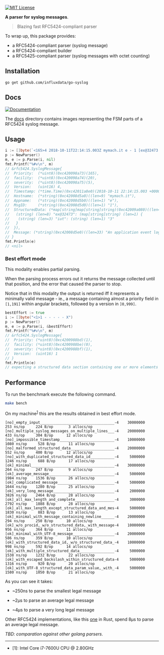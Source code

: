[![MIT License](http://img.shields.io/badge/license-MIT-blue.svg?style=for-the-badge)](LICENSE)

**A parser for syslog messages**.

> Blazing fast RFC5424-compliant parser

To wrap up, this package provides:

- a RFC5424-compliant parser (syslog message)
- a RFC5424-compliant builder
- a RFC5425-compliant parser (syslog messages with octet counting)

## Installation

```
go get github.com/influxdata/go-syslog
```

## Docs

[![Documentation](https://img.shields.io/badge/godoc-reference-blue.svg?style=for-the-badge)](http://godoc.org/github.com/influxdata/go-syslog)

The [docs](docs/) directory contains images representing the FSM parts of a RFC5424 syslog message.

## Usage


```go
i := []byte(`<165>4 2018-10-11T22:14:15.003Z mymach.it e - 1 [ex@32473 iut="3"] An application event log entry...`)
p := NewParser()
m, e := p.Parse(i, nil)
fmt.Printf("%#v\n", m)
// &rfc5424.SyslogMessage{
//  Priority:  (*uint8)(0xc420098a73)(165),
//  facility:  (*uint8)(0xc420098a74)(20),
//  severity:  (*uint8)(0xc420098a75)(5),
//  Version:   (uint16) 4,
//  Timestamp: (*time.Time)(0xc42011a8e0)(2018-10-11 22:14:15.003 +0000 UTC),
//  Hostname:  (*string)(0xc42008d5a0)((len=9) "mymach.it"),
//  Appname:   (*string)(0xc42008d5b0)((len=1) "e"),
//  MsgID:     (*string)(0xc42008d5d0)((len=1) "1"),
//  StructuredData: (*map[string]map[string]string)(0xc42009a080)((len=1) {
//   (string) (len=8) "ex@32473": (map[string]string) (len=1) {
//    (string) (len=3) "iut": (string) (len=1) "3"
//   }
//  }),
//  Message: (*string)(0xc42008d5e0)((len=33) "An application event log entry...")
// }
fmt.Println(e)
// <nil>
```

### Best effort mode

This modality enables partial parsing.

When the parsing process errors out it returns the message collected until that position, and the error that caused the parser to stop.

Notice that in this modality the output is returned iff it represents a minimally valid message - ie., a message containing almost a priority field in `[1,191]` within angular brackets, followed by a version in `]0,999]`.

```go
bestEffort := true
i := []byte("<1>1 - - - - - X")
p := NewParser()
m, e := p.Parse(i, &bestEffort)
fmt.Printf("%#v\n", m)
// &rfc5424.SyslogMessage{
//	Priority: (*uint8)(0xc4200988bd)(1),
//  facility: (*uint8)(0xc4200988be)(0),
//  severity: (*uint8)(0xc4200988bf)(1),
//  Version:  (uint16) 1
// }
fmt.Println(e)
// expecting a structured data section containing one or more elements (`[id( key="value")*]+`) or a nil value [col 15]
```

## Performance

To run the benchmark execute the following command.

```bash
make bench
```

On my machine<sup>[1](#mymachine)</sup> this are the results obtained in best effort mode.

```
[no]_empty_input__________________________________-4	30000000       253 ns/op     224 B/op       3 allocs/op
[no]_multiple_syslog_messages_on_multiple_lines___-4	20000000       433 ns/op     304 B/op      12 allocs/op
[no]_impossible_timestamp_________________________-4	10000000      1080 ns/op     528 B/op      11 allocs/op
[no]_malformed_structured_data____________________-4	20000000       552 ns/op     400 B/op      12 allocs/op
[no]_with_duplicated_structured_data_id___________-4	 5000000      1246 ns/op     688 B/op      17 allocs/op
[ok]_minimal______________________________________-4	30000000       264 ns/op     247 B/op       9 allocs/op
[ok]_average_message______________________________-4	 5000000      1984 ns/op    1536 B/op      26 allocs/op
[ok]_complicated_message__________________________-4	 5000000      1644 ns/op    1280 B/op      25 allocs/op
[ok]_very_long_message____________________________-4	 2000000      3826 ns/op    2464 B/op      28 allocs/op
[ok]_all_max_length_and_complete__________________-4	 3000000      2792 ns/op    1888 B/op      28 allocs/op
[ok]_all_max_length_except_structured_data_and_mes-4	 5000000      1830 ns/op     883 B/op      13 allocs/op
[ok]_minimal_with_message_containing_newline______-4	20000000       294 ns/op     250 B/op      10 allocs/op
[ok]_w/o_procid,_w/o_structured_data,_with_message-4	10000000       956 ns/op     364 B/op      11 allocs/op
[ok]_minimal_with_UTF-8_message___________________-4	20000000       586 ns/op     359 B/op      10 allocs/op
[ok]_with_structured_data_id,_w/o_structured_data_-4	10000000       998 ns/op     592 B/op      14 allocs/op
[ok]_with_multiple_structured_data________________-4	 5000000      1538 ns/op    1232 B/op      22 allocs/op
[ok]_with_escaped_backslash_within_structured_data-4	 5000000      1316 ns/op     920 B/op      20 allocs/op
[ok]_with_UTF-8_structured_data_param_value,_with_-4	 5000000      1580 ns/op    1050 B/op      21 allocs/op
```

As you can see it takes:

* ~250ns to parse the smallest legal message

* ~2µs to parse an average legal message

* ~4µs to parse a very long legal message

Other RFC5424 implementations, like this [one](https://github.com/roguelazer/rust-syslog-rfc5424) in Rust, spend 8µs to parse an average legal message.

_TBD: comparation against other golang parsers_.

---

* <a name="mymachine">[1]</a>: Intel Core i7-7600U CPU @ 2.80GHz


